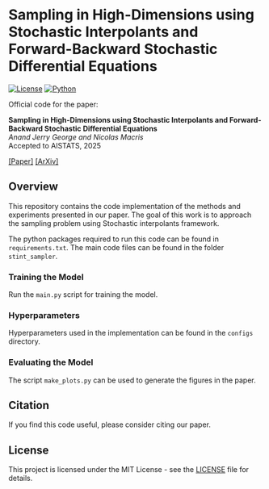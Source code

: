 # Sampling in High-Dimensions using Stochastic Interpolants and Forward-Backward Stochastic Differential Equations

[![License](https://img.shields.io/badge/license-MIT-blue.svg)](LICENSE)
[![Python](https://img.shields.io/badge/python-3.8%2B-blue.svg)](https://www.python.org/)

Official code for the paper:

**Sampling in High-Dimensions using Stochastic Interpolants and Forward-Backward Stochastic Differential Equations**  
*Anand Jerry George and Nicolas Macris*  
Accepted to AISTATS, 2025  

[[Paper]]() [[ArXiv]](https://arxiv.org/abs/2502.00355)

## Overview
This repository contains the code implementation of the methods and experiments presented in our paper. The goal of this work is to approach the sampling problem using Stochastic interpolants framework.

The python packages required to run this code can be found in `requirements.txt`. The main code files can be found in the folder `stint_sampler`.

### Training the Model
Run the `main.py` script for training the model.

### Hyperparameters
Hyperparameters used in the implementation can be found in the `configs` directory.

### Evaluating the Model
The script `make_plots.py` can be used to generate the figures in the paper.

## Citation
If you find this code useful, please consider citing our paper.

## License
This project is licensed under the MIT License - see the [LICENSE](LICENSE.txt) file for details.
